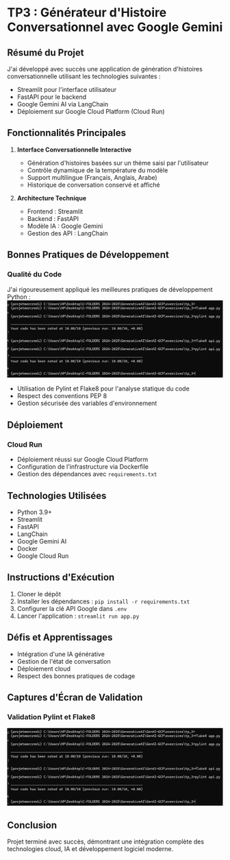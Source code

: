 # TP3 : Générateur d'Histoire Conversationnel avec Google Gemini

## Résumé du Projet

J'ai développé avec succès une application de génération d'histoires conversationnelle utilisant les technologies suivantes :
- Streamlit pour l'interface utilisateur
- FastAPI pour le backend
- Google Gemini AI via LangChain
- Déploiement sur Google Cloud Platform (Cloud Run)

## Fonctionnalités Principales

1. **Interface Conversationnelle Interactive**
   - Génération d'histoires basées sur un thème saisi par l'utilisateur
   - Contrôle dynamique de la température du modèle
   - Support multilingue (Français, Anglais, Arabe)
   - Historique de conversation conservé et affiché

2. **Architecture Technique**
   - Frontend : Streamlit
   - Backend : FastAPI
   - Modèle IA : Google Gemini
   - Gestion des API : LangChain

## Bonnes Pratiques de Développement

### Qualité du Code
J'ai rigoureusement appliqué les meilleures pratiques de développement Python :
![Pylint et Flake8](../Tp3_pylint_flake8.png)

- Utilisation de Pylint et Flake8 pour l'analyse statique du code
- Respect des conventions PEP 8
- Gestion sécurisée des variables d'environnement

## Déploiement

### Cloud Run
- Déploiement réussi sur Google Cloud Platform
- Configuration de l'infrastructure via Dockerfile
- Gestion des dépendances avec `requirements.txt`

## Technologies Utilisées

- Python 3.9+
- Streamlit
- FastAPI
- LangChain
- Google Gemini AI
- Docker
- Google Cloud Run

## Instructions d'Exécution

1. Cloner le dépôt
2. Installer les dépendances : `pip install -r requirements.txt`
3. Configurer la clé API Google dans `.env`
4. Lancer l'application : `streamlit run app.py`

## Défis et Apprentissages

- Intégration d'une IA générative
- Gestion de l'état de conversation
- Déploiement cloud
- Respect des bonnes pratiques de codage

## Captures d'Écran de Validation

### Validation Pylint et Flake8
![Validation Code](../Tp3_pylint_flake8.png)

## Conclusion

Projet terminé avec succès, démontrant une intégration complète des technologies cloud, IA et développement logiciel moderne.
